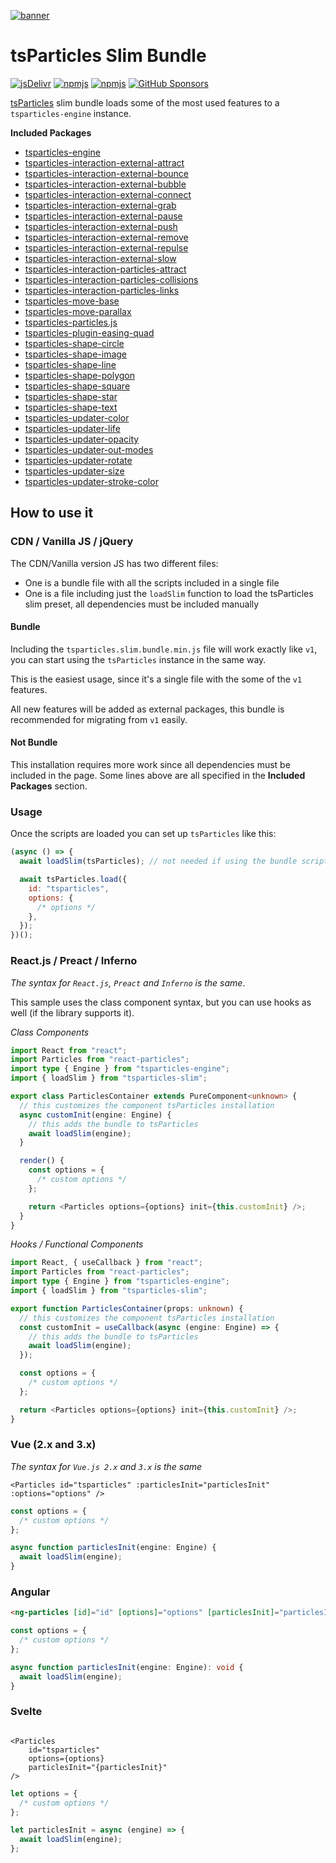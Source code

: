[![banner](https://particles.js.org/images/banner2.png)](https://particles.js.org)

# tsParticles Slim Bundle

[![jsDelivr](https://data.jsdelivr.com/v1/package/npm/tsparticles-slim/badge)](https://www.jsdelivr.com/package/npm/tsparticles-slim) [![npmjs](https://badge.fury.io/js/tsparticles-slim.svg)](https://www.npmjs.com/package/tsparticles-slim) [![npmjs](https://img.shields.io/npm/dt/tsparticles-slim)](https://www.npmjs.com/package/tsparticles-slim) [![GitHub Sponsors](https://img.shields.io/github/sponsors/matteobruni)](https://github.com/sponsors/matteobruni)

[tsParticles](https://github.com/matteobruni/tsparticles) slim bundle loads some of the most used features to
a `tsparticles-engine` instance.

**Included Packages**

- [tsparticles-engine](https://github.com/matteobruni/tsparticles/tree/main/engine)
- [tsparticles-interaction-external-attract](https://github.com/matteobruni/tsparticles/tree/main/interactions/external/attract)
- [tsparticles-interaction-external-bounce](https://github.com/matteobruni/tsparticles/tree/main/interactions/external/bounce)
- [tsparticles-interaction-external-bubble](https://github.com/matteobruni/tsparticles/tree/main/interactions/external/bubble)
- [tsparticles-interaction-external-connect](https://github.com/matteobruni/tsparticles/tree/main/interactions/external/connect)
- [tsparticles-interaction-external-grab](https://github.com/matteobruni/tsparticles/tree/main/interactions/external/grab)
- [tsparticles-interaction-external-pause](https://github.com/matteobruni/tsparticles/tree/main/interactions/external/pause)
- [tsparticles-interaction-external-push](https://github.com/matteobruni/tsparticles/tree/main/interactions/external/push)
- [tsparticles-interaction-external-remove](https://github.com/matteobruni/tsparticles/tree/main/interactions/external/remove)
- [tsparticles-interaction-external-repulse](https://github.com/matteobruni/tsparticles/tree/main/interactions/external/repulse)
- [tsparticles-interaction-external-slow](https://github.com/matteobruni/tsparticles/tree/main/interactions/external/slow)
- [tsparticles-interaction-particles-attract](https://github.com/matteobruni/tsparticles/tree/main/interactions/particles/attract)
- [tsparticles-interaction-particles-collisions](https://github.com/matteobruni/tsparticles/tree/main/interactions/particles/collisions)
- [tsparticles-interaction-particles-links](https://github.com/matteobruni/tsparticles/tree/main/interactions/particles/links)
- [tsparticles-move-base](https://github.com/matteobruni/tsparticles/tree/main/move/base)
- [tsparticles-move-parallax](https://github.com/matteobruni/tsparticles/tree/main/move/parallax)
- [tsparticles-particles.js](https://github.com/matteobruni/tsparticles/tree/main/bundles/pjs)
- [tsparticles-plugin-easing-quad](https://github.com/matteobruni/tsparticles/tree/main/plugins/easings/quad)
- [tsparticles-shape-circle](https://github.com/matteobruni/tsparticles/tree/main/shapes/circle)
- [tsparticles-shape-image](https://github.com/matteobruni/tsparticles/tree/main/shapes/image)
- [tsparticles-shape-line](https://github.com/matteobruni/tsparticles/tree/main/shapes/line)
- [tsparticles-shape-polygon](https://github.com/matteobruni/tsparticles/tree/main/shapes/polygon)
- [tsparticles-shape-square](https://github.com/matteobruni/tsparticles/tree/main/shapes/square)
- [tsparticles-shape-star](https://github.com/matteobruni/tsparticles/tree/main/shapes/star)
- [tsparticles-shape-text](https://github.com/matteobruni/tsparticles/tree/main/shapes/text)
- [tsparticles-updater-color](https://github.com/matteobruni/tsparticles/tree/main/updaters/color)
- [tsparticles-updater-life](https://github.com/matteobruni/tsparticles/tree/main/updaters/life)
- [tsparticles-updater-opacity](https://github.com/matteobruni/tsparticles/tree/main/updaters/opacity)
- [tsparticles-updater-out-modes](https://github.com/matteobruni/tsparticles/tree/main/updaters/outModes)
- [tsparticles-updater-rotate](https://github.com/matteobruni/tsparticles/tree/main/updaters/rotate)
- [tsparticles-updater-size](https://github.com/matteobruni/tsparticles/tree/main/updaters/size)
- [tsparticles-updater-stroke-color](https://github.com/matteobruni/tsparticles/tree/main/updaters/strokeColor)

## How to use it

### CDN / Vanilla JS / jQuery

The CDN/Vanilla version JS has two different files:

- One is a bundle file with all the scripts included in a single file
- One is a file including just the `loadSlim` function to load the tsParticles slim preset, all dependencies must be
  included manually

#### Bundle

Including the `tsparticles.slim.bundle.min.js` file will work exactly like `v1`, you can start using the `tsParticles`
instance in the same way.

This is the easiest usage, since it's a single file with the some of the `v1` features.

All new features will be added as external packages, this bundle is recommended for migrating from `v1` easily.

#### Not Bundle

This installation requires more work since all dependencies must be included in the page. Some lines above are all
specified in the **Included Packages** section.

### Usage

Once the scripts are loaded you can set up `tsParticles` like this:

```javascript
(async () => {
  await loadSlim(tsParticles); // not needed if using the bundle script, required for any other installation

  await tsParticles.load({
    id: "tsparticles",
    options: {
      /* options */
    },
  });
})();
```

### React.js / Preact / Inferno

_The syntax for `React.js`, `Preact` and `Inferno` is the same_.

This sample uses the class component syntax, but you can use hooks as well (if the library supports it).

_Class Components_

```typescript jsx
import React from "react";
import Particles from "react-particles";
import type { Engine } from "tsparticles-engine";
import { loadSlim } from "tsparticles-slim";

export class ParticlesContainer extends PureComponent<unknown> {
  // this customizes the component tsParticles installation
  async customInit(engine: Engine) {
    // this adds the bundle to tsParticles
    await loadSlim(engine);
  }

  render() {
    const options = {
      /* custom options */
    };

    return <Particles options={options} init={this.customInit} />;
  }
}
```

_Hooks / Functional Components_

```typescript jsx
import React, { useCallback } from "react";
import Particles from "react-particles";
import type { Engine } from "tsparticles-engine";
import { loadSlim } from "tsparticles-slim";

export function ParticlesContainer(props: unknown) {
  // this customizes the component tsParticles installation
  const customInit = useCallback(async (engine: Engine) => {
    // this adds the bundle to tsParticles
    await loadSlim(engine);
  });

  const options = {
    /* custom options */
  };

  return <Particles options={options} init={this.customInit} />;
}
```

### Vue (2.x and 3.x)

_The syntax for `Vue.js 2.x` and `3.x` is the same_

```vue
<Particles id="tsparticles" :particlesInit="particlesInit" :options="options" />
```

```js
const options = {
  /* custom options */
};

async function particlesInit(engine: Engine) {
  await loadSlim(engine);
}
```

### Angular

```html
<ng-particles [id]="id" [options]="options" [particlesInit]="particlesInit"></ng-particles>
```

```ts
const options = {
  /* custom options */
};

async function particlesInit(engine: Engine): void {
  await loadSlim(engine);
}
```

### Svelte

```sveltehtml

<Particles
    id="tsparticles"
    options={options}
    particlesInit="{particlesInit}"
/>
```

```js
let options = {
  /* custom options */
};

let particlesInit = async (engine) => {
  await loadSlim(engine);
};
```
